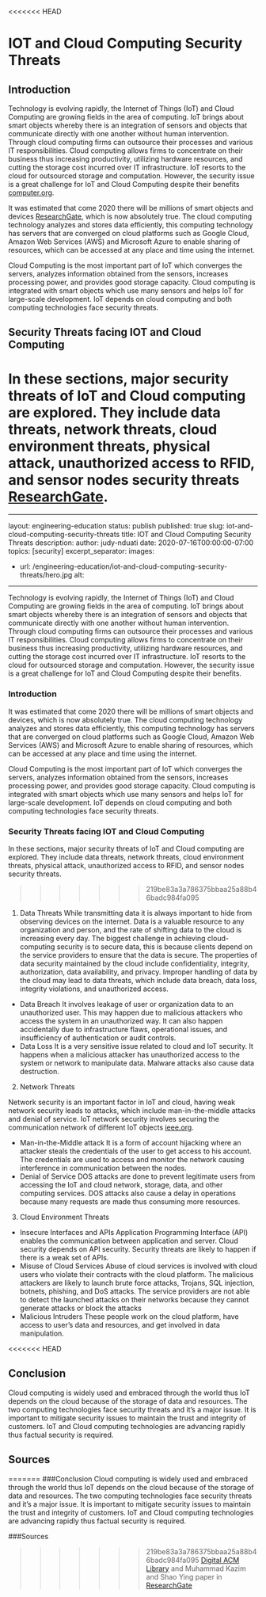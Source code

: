 <<<<<<< HEAD
# IOT and Cloud Computing Security Threats
## Introduction
Technology is evolving rapidly, the Internet of Things (IoT) and Cloud Computing are growing fields in the area of computing. IoT brings about smart objects whereby there is an integration of sensors and objects that communicate directly with one another without human intervention. Through cloud computing firms can outsource their processes and various IT responsibilities. Cloud computing allows firms to concentrate on their business thus increasing productivity, utilizing hardware resources, and cutting the storage cost incurred over IT infrastructure. IoT resorts to the cloud for outsourced storage and computation. However, the security issue is a great challenge for IoT and Cloud Computing despite their benefits [computer.org](https://www.computer.org/csdl/journal/ec/2017/04/07562568/13rRUxYIN8t).

It was estimated that come 2020 there will be millions of smart objects and devices [ResearchGate](https://www.researchgate.net/publication/273693976_A_Review_on_Internet_of_Things_IoT), which is now absolutely true. The cloud computing technology analyzes and stores data efficiently, this computing technology has servers that are converged on cloud platforms such as Google Cloud, Amazon Web Services (AWS) and Microsoft Azure to enable sharing of resources, which can be accessed at any place and time using the internet.

Cloud Computing is the most important part of IoT which converges the servers, analyzes information obtained from the sensors, increases processing power, and provides good storage capacity. Cloud computing is integrated with smart objects which use many sensors and helps IoT for large-scale development. IoT depends on cloud computing and both computing technologies face security threats.

## Security Threats facing IOT and Cloud Computing
In these sections, major security threats of IoT and Cloud computing are explored. They include data threats, network threats, cloud environment threats, physical attack, unauthorized access to RFID, and sensor nodes security threats [ResearchGate]((https://www.researchgate.net/publication/307842608_A_survey_on_top_security_threats_in_cloud_computing)).
=======
---
layout: engineering-education
status: publish
published: true
slug: iot-and-cloud-computing-security-threats
title: IOT and Cloud Computing Security Threats
description:
author: judy-nduati
date: 2020-07-16T00:00:00-07:00
topics: [security]
excerpt_separator: <!--more-->
images:

  - url: /engineering-education/iot-and-cloud-computing-security-threats/hero.jpg
    alt:

---
Technology is evolving rapidly, the Internet of Things (IoT) and Cloud Computing are growing fields in the area of computing. IoT brings about smart objects whereby there is an integration of sensors and objects that communicate directly with one another without human intervention. Through cloud computing firms can outsource their processes and various IT responsibilities. Cloud computing allows firms to concentrate on their business thus increasing productivity, utilizing hardware resources, and cutting the storage cost incurred over IT infrastructure. IoT resorts to the cloud for outsourced storage and computation. However, the security issue is a great challenge for IoT and Cloud Computing despite their benefits.
<!--more-->


### Introduction
It was estimated that come 2020 there will be millions of smart objects and devices, which is now absolutely true. The cloud computing technology analyzes and stores data efficiently, this computing technology has servers that are converged on cloud platforms such as Google Cloud, Amazon Web Services (AWS) and Microsoft Azure to enable sharing of resources, which can be accessed at any place and time using the internet.

Cloud Computing is the most important part of IoT which converges the servers, analyzes information obtained from the sensors, increases processing power, and provides good storage capacity. Cloud computing is integrated with smart objects which use many sensors and helps IoT for large-scale development. IoT depends on cloud computing and both computing technologies face security threats.

### Security Threats facing IOT and Cloud Computing
In these sections, major security threats of IoT and Cloud computing are explored. They include data threats, network threats, cloud environment threats, physical attack, unauthorized access to RFID, and sensor nodes security threats.
>>>>>>> 219be83a3a786375bbaa25a88b46badc984fa095

1. Data Threats
While transmitting data it is always important to hide from observing devices on the internet. Data is a valuable resource to any organization and person, and the rate of shifting data to the cloud is increasing every day. The biggest challenge in achieving cloud-computing security is to secure data, this is because clients depend on the service providers to ensure that the data is secure. The properties of data security maintained by the cloud include confidentiality, integrity, authorization, data availability, and privacy. Improper handling of data by the cloud may lead to data threats, which include data breach, data loss, integrity violations, and unauthorized access.
- Data Breach
It involves leakage of user or organization data to an unauthorized user. This may happen due to malicious attackers who access the system in an unauthorized way. It can also happen accidentally due to infrastructure flaws, operational issues, and insufficiency of authentication or audit controls.
- Data Loss
It is a very sensitive issue related to cloud and IoT security. It happens when a malicious attacker has unauthorized access to the system or network to manipulate data. Malware attacks also cause data destruction.
2. Network Threats

Network security is an important factor in IoT and cloud, having weak network security leads to attacks, which include man-in-the-middle attacks and denial of service. IoT network security involves securing the communication network of different IoT objects [ieee.org](https://ieeexplore.ieee.org/document/8519613).
- Man-in-the-Middle attack
It is a form of account hijacking where an attacker steals the credentials of the user to get access to his account. The credentials are used to access and monitor the network causing interference in communication between the nodes.
- Denial of Service
DOS attacks are done to prevent legitimate users from accessing the IoT and cloud network, storage, data, and other computing services. DOS attacks also cause a delay in operations because many requests are made thus consuming more resources.

3. Cloud Environment Threats
- Insecure Interfaces and APIs
Application Programming Interface (API) enables the communication between application and server. Cloud security depends on API security. Security threats are likely to happen if there is a weak set of APIs.
- Misuse of Cloud Services
Abuse of cloud services is involved with cloud users who violate their contracts with the cloud platform. The malicious attackers are likely to launch brute force attacks, Trojans, SQL injection, botnets, phishing, and DoS attacks. The service providers are not able to detect the launched attacks on their networks because they cannot generate attacks or block the attacks
- Malicious Intruders
These people work on the cloud platform, have access to user’s data and resources, and get involved in data manipulation.


<<<<<<< HEAD
## Conclusion
Cloud computing is widely used and embraced through the world thus IoT depends on the cloud because of the storage of data and resources. The two computing technologies face security threats and it’s a major issue. It is important to mitigate security issues to maintain the trust and integrity of customers. IoT and Cloud computing technologies are advancing rapidly thus factual security is required.


## Sources
=======
###Conclusion
Cloud computing is widely used and embraced through the world thus IoT depends on the cloud because of the storage of data and resources. The two computing technologies face security threats and it’s a major issue. It is important to mitigate security issues to maintain the trust and integrity of customers. IoT and Cloud computing technologies are advancing rapidly thus factual security is required.


###Sources
>>>>>>> 219be83a3a786375bbaa25a88b46badc984fa095
[Digital ACM Library](https://dl.acm.org/doi/abs/10.1145/2732209.2732216) and Muhammad Kazim and Shao Ying paper in [ResearchGate](https://www.researchgate.net/publication/307842608_A_survey_on_top_security_threats_in_cloud_computing)


